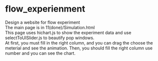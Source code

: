 # flow_experienment
Design a website for flow experiment<br/>
The main page is in 11(done)/Simulation.html<br/>
This page uses hichart.js to show the experiment data and use selectToUISlider.js to beautify pop windows.<br/>
At first, you must fill in the right column, and you can drag the choose the meterial and see the animation. Then, you should fill the right column use number and you can see the chart.
